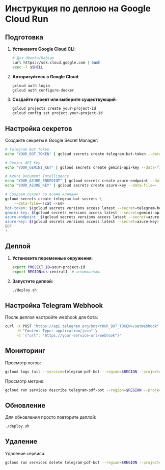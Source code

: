 # Инструкция по деплою на Google Cloud Run

## Подготовка

1. **Установите Google Cloud CLI**:
   ```bash
   # Для Ubuntu/Debian
   curl https://sdk.cloud.google.com | bash
   exec -l $SHELL
   ```

2. **Авторизуйтесь в Google Cloud**:
   ```bash
   gcloud auth login
   gcloud auth configure-docker
   ```

3. **Создайте проект или выберите существующий**:
   ```bash
   gcloud projects create your-project-id
   gcloud config set project your-project-id
   ```

## Настройка секретов

Создайте секреты в Google Secret Manager:

```bash
# Telegram Bot Token
echo "YOUR_BOT_TOKEN" | gcloud secrets create telegram-bot-token --data-file=-

# Gemini API Key  
echo "YOUR_GEMINI_KEY" | gcloud secrets create gemini-api-key --data-file=-

# Azure Document Intelligence
echo "YOUR_AZURE_ENDPOINT" | gcloud secrets create azure-endpoint --data-file=-
echo "YOUR_AZURE_KEY" | gcloud secrets create azure-key --data-file=-

# Создаем секрет со всеми ключами
gcloud secrets create telegram-bot-secrets \
    --data-file=<(cat <<EOF
bot-token: $(gcloud secrets versions access latest --secret=telegram-bot-token)
gemini-key: $(gcloud secrets versions access latest --secret=gemini-api-key)
azure-endpoint: $(gcloud secrets versions access latest --secret=azure-endpoint)
azure-key: $(gcloud secrets versions access latest --secret=azure-key)
EOF
)
```

## Деплой

1. **Установите переменные окружения**:
   ```bash
   export PROJECT_ID=your-project-id
   export REGION=us-central1  # опционально
   ```

2. **Запустите деплой**:
   ```bash
   ./deploy.sh
   ```

## Настройка Telegram Webhook

После деплоя настройте webhook для бота:

```bash
curl -X POST "https://api.telegram.org/bot<YOUR_BOT_TOKEN>/setWebhook" \
     -H "Content-Type: application/json" \
     -d '{"url": "https://your-service-url/webhook"}'
```

## Мониторинг

Просмотр логов:
```bash
gcloud logs tail --service=telegram-pdf-bot --region=$REGION --project=$PROJECT_ID
```

Просмотр метрик:
```bash
gcloud run services describe telegram-pdf-bot --region=$REGION --project=$PROJECT_ID
```

## Обновление

Для обновления просто повторите деплой:
```bash
./deploy.sh
```

## Удаление

Удаление сервиса:
```bash
gcloud run services delete telegram-pdf-bot --region=$REGION --project=$PROJECT_ID
```